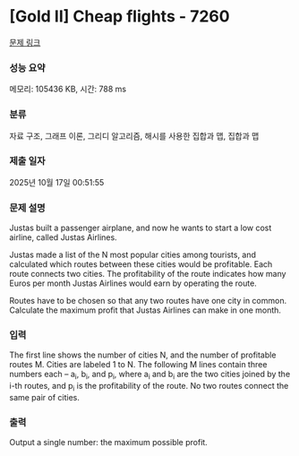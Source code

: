 # [Gold II] Cheap flights - 7260 

[문제 링크](https://www.acmicpc.net/problem/7260) 

### 성능 요약

메모리: 105436 KB, 시간: 788 ms

### 분류

자료 구조, 그래프 이론, 그리디 알고리즘, 해시를 사용한 집합과 맵, 집합과 맵

### 제출 일자

2025년 10월 17일 00:51:55

### 문제 설명

<p>Justas built a passenger airplane, and now he wants to start a low cost airline, called Justas Airlines.</p>

<p>Justas made a list of the N most popular cities among tourists, and calculated which routes between these cities would be profitable. Each route connects two cities. The profitability of the route indicates how many Euros per month Justas Airlines would earn by operating the route.</p>

<p>Routes have to be chosen so that any two routes have one city in common. Calculate the maximum profit that Justas Airlines can make in one month.</p>

### 입력 

 <p>The first line shows the number of cities N, and the number of profitable routes M. Cities are labeled 1 to N. The following M lines contain three numbers each – a<sub>i</sub>, b<sub>i</sub>, and p<sub>i</sub>, where a<sub>i</sub> and b<sub>i</sub> are the two cities joined by the i-th routes, and p<sub>i</sub> is the profitability of the route. No two routes connect the same pair of cities.</p>

### 출력 

 <p>Output a single number: the maximum possible profit.</p>

